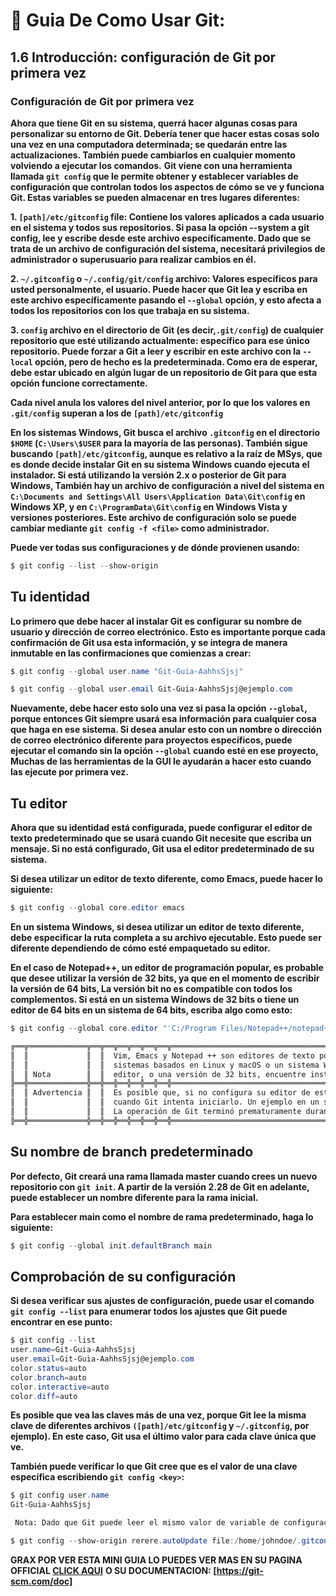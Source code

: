 # **👋 Guia De Como Usar Git:**

## **1.6 Introducción: configuración de Git por primera vez**

### **Configuración de Git por primera vez**

**Ahora que tiene Git en su sistema, querrá hacer algunas cosas para personalizar su entorno de Git. Debería tener que hacer estas cosas solo una vez en una computadora determinada; se quedarán entre las actualizaciones. También puede cambiarlos en cualquier momento volviendo a ejecutar los comandos.**
**Git viene con una herramienta llamada `git config` que le permite obtener y establecer variables de configuración que controlan todos los aspectos de cómo se ve y funciona Git. Estas variables se pueden almacenar en tres lugares diferentes:**

**1. `[path]/etc/gitconfig` file: Contiene los valores aplicados a cada usuario en el sistema y todos sus repositorios. Si pasa la opción --system a git config, lee y escribe desde este archivo específicamente. Dado que se trata de un archivo de configuración del sistema, necesitará privilegios de administrador o superusuario para realizar cambios en él.**

**2. `~/.gitconfig` o `~/.config/git/config` archivo: Valores específicos para usted personalmente, el usuario. Puede hacer que Git lea y escriba en este archivo específicamente pasando el `--global` opción, y esto afecta a todos los repositorios con los que trabaja en su sistema.**

**3. `config` archivo en el directorio de Git (es decir,`.git/config`) de cualquier repositorio que esté utilizando actualmente: específico para ese único repositorio. Puede forzar a Git a leer y escribir en este archivo con la `--local` opción, pero de hecho es la predeterminada. Como era de esperar, debe estar ubicado en algún lugar de un repositorio de Git para que esta opción funcione correctamente.**

**Cada nivel anula los valores del nivel anterior, por lo que los valores en `.git/config` superan a los de `[path]/etc/gitconfig`**

**En los sistemas Windows, Git busca el archivo `.gitconfig` en el directorio `$HOME` (`C:\Users\$USER` para la mayoría de las personas). También sigue buscando `[path]/etc/gitconfig`, aunque es relativo a la raíz de MSys, que es donde decide instalar Git en su sistema Windows cuando ejecuta el instalador. Si está utilizando la versión 2.x o posterior de Git para Windows, También hay un archivo de configuración a nivel del sistema en `C:\Documents and Settings\All Users\Application Data\Git\config` en Windows XP, y en `C:\ProgramData\Git\config` en Windows Vista y versiones posteriores. Este archivo de configuración solo se puede cambiar mediante `git config -f <file>` como administrador.**

**Puede ver todas sus configuraciones y de dónde provienen usando:**
```powershell
$ git config --list --show-origin
```
## **Tu identidad**

**Lo primero que debe hacer al instalar Git es configurar su nombre de usuario y dirección de correo electrónico. Esto es importante porque cada confirmación de Git usa esta información, y se integra de manera inmutable en las confirmaciones que comienzas a crear:**
```powershell
$ git config --global user.name "Git-Guia-AahhsSjsj"
```
```powershell
$ git config --global user.email Git-Guia-AahhsSjsj@ejemplo.com
```

**Nuevamente, debe hacer esto solo una vez si pasa la opción `--global`, porque entonces Git siempre usará esa información para cualquier cosa que haga en ese sistema. Si desea anular esto con un nombre o dirección de correo electrónico diferente para proyectos específicos, puede ejecutar el comando sin la opción `--global` cuando esté en ese proyecto, Muchas de las herramientas de la GUI le ayudarán a hacer esto cuando las ejecute por primera vez.**

## **Tu editor**
**Ahora que su identidad está configurada, puede configurar el editor de texto predeterminado que se usará cuando Git necesite que escriba un mensaje. Si no está configurado, Git usa el editor predeterminado de su sistema.**

**Si desea utilizar un editor de texto diferente, como Emacs, puede hacer lo siguiente:**
```powershell
$ git config --global core.editor emacs
```
**En un sistema Windows, si desea utilizar un editor de texto diferente, debe especificar la ruta completa a su archivo ejecutable. Esto puede ser diferente dependiendo de cómo esté empaquetado su editor.**

**En el caso de Notepad++, un editor de programación popular, es probable que desee utilizar la versión de 32 bits, ya que en el momento de escribir la versión de 64 bits, La versión bit no es compatible con todos los complementos. Si está en un sistema Windows de 32 bits o tiene un editor de 64 bits en un sistema de 64 bits, escriba algo como esto:**
```powershell
$ git config --global core.editor "'C:/Program Files/Notepad++/notepad++.exe' -multiInst -notabbar -nosession -noPlugin"
```
```MarkDown
╔══╦═════════════╦══╦══╦══╦══╦══╦══╦═════════════════════════════════════════════════════════════════════════════════════
║  ║             ║  ║  Vim, Emacs y Notepad ++ son editores de texto populares que los desarrolladores utilizan a menudo en Unix-
║  ║             ║  ║  sistemas basados en Linux y macOS o un sistema Windows. Si está usando otro
║  ║ Nota        ║  ║  editor, o una versión de 32 bits, encuentre instrucciones específicas sobre cómo configurar su               ║  ║             ║  ║  editor favorito  con Git en los comandos [git config core.editor]()
╠══╬═════════════╬══╬══╬══╬══╬══╬══╬═════════════════════════════════════════════════════════════════════════════════════
║  ║ Advertencia ║  ║  Es posible que, si no configura su editor de esta manera,se meta en un estado realmente confuso
║  ║             ║  ║  cuando Git intenta iniciarlo. Un ejemplo en un sistema Windows puede incluir en 
║  ║             ║  ║  La operación de Git terminó prematuramente durante una edición iniciada por Git.
╠══╬═════════════╬══╬══╬══╬══╬══╬══╬═════════════════════════════════════════════════════════════════════════════════════
```

## **Su nombre de branch predeterminado**

**Por defecto, Git creará una rama llamada master cuando crees un nuevo repositorio con `git init`. A partir de la versión 2.28 de Git en adelante, puede establecer un nombre diferente para la rama inicial.**

**Para establecer main como el nombre de rama predeterminado, haga lo siguiente:**

```powershell
$ git config --global init.defaultBranch main
```

## **Comprobación de su configuración**

**Si desea verificar sus ajustes de configuración, puede usar el comando `git config --list` para enumerar todos los ajustes que Git puede encontrar en ese punto:**

```powershell
$ git config --list
user.name=Git-Guia-AahhsSjsj
user.email=Git-Guia-AahhsSjsj@ejemplo.com
color.status=auto
color.branch=auto
color.interactive=auto
color.diff=auto
```
**Es posible que vea las claves más de una vez, porque Git lee la misma clave de diferentes archivos `([path]/etc/gitconfig` y `~/.gitconfig`, por ejemplo). En este caso, Git usa el último valor para cada clave única que ve.**

**También puede verificar lo que Git cree que es el valor de una clave específica escribiendo `git config <key>`:**

```powershell
$ git config user.name
Git-Guia-AahhsSjsj
```

```MarkDown
 Nota: Dado que Git puede leer el mismo valor de variable de configuración de más de un archivo, es posible que tenga un valor inesperado para uno de estos valores y no sepa por qué. En casos como ese, puede consultar a  Git sobre el origen de ese valor, y le dirá qué archivo de configuración tuvo la última palabra en la configuración de ese valor:
```
```powershell
$ git config --show-origin rerere.autoUpdate file:/home/johndoe/.gitconfig	false
```
**GRAX POR VER ESTA MINI GUIA LO PUEDES VER MAS EN SU PAGINA OFFICIAL [CLICK AQUI](https://git-scm.com)**
**O SU DOCUMENTACION: [https://git-scm.com/doc]**